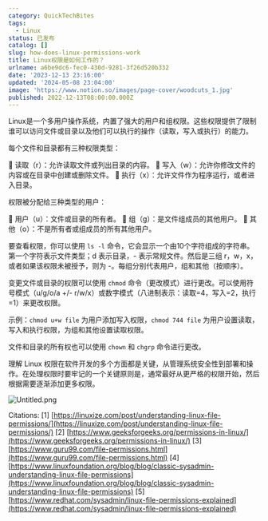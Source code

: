 ```yaml
---
category: QuickTechBites
tags:
  - Linux
status: 已发布
catalog: []
slug: how-does-linux-permissions-work
title: Linux权限是如何工作的？
urlname: a6be9dc6-fec0-430d-9281-3f26d520b332
date: '2023-12-13 23:16:00'
updated: '2024-05-08 23:04:00'
image: 'https://www.notion.so/images/page-cover/woodcuts_1.jpg'
published: 2022-12-13T08:00:00.000Z
---
```


Linux是一个多用户操作系统，内置了强大的用户和组权限。这些权限提供了限制谁可以访问文件或目录以及他们可以执行的操作（读取，写入或执行）的能力。


每个文件和目录都有三种权限类型：


🔸 读取（r）：允许读取文件或列出目录的内容。
🔸 写入（w）：允许你修改文件的内容或在目录中创建或删除文件。
🔸 执行（x）：允许文件作为程序运行，或者进入目录。


权限被分配给三种类型的用户：


🔸 用户（u）：文件或目录的所有者。
🔸 组（g）：是文件组成员的其他用户。
🔸 其他（o）：不是所有者或组成员的所有其他用户。


要查看权限，你可以使用 `ls -l` 命令，它会显示一个由10个字符组成的字符串。第一个字符表示文件类型；d 表示目录，- 表示常规文件。然后是三组 r，w，x，或者如果该权限未被授予，则为 -。每组分别代表用户，组和其他（按顺序）。


变更文件或目录的权限可以使用 `chmod` 命令（更改模式）进行更改。可以使用符号模式（u/g/o/a +/- r/w/x）或数字模式（八进制表示：读取=4，写入=2，执行=1）来更改权限。


示例：`chmod u+w file` 为用户添加写入权限，`chmod 744 file` 为用户设置读取，写入和执行权限，为组和其他设置读取权限。


文件和目录的所有权也可以使用 `chown` 和 `chgrp` 命令进行更改。


理解 Linux 权限在软件开发的多个方面都是关键，从管理系统安全性到部署和操作。在处理权限时要牢记的一个关键原则是，通常最好从更严格的权限开始，然后根据需要逐渐添加更多权限。


![Untitled.png](https://prod-files-secure.s3.us-west-2.amazonaws.com/5d24fe63-e567-4804-86f9-9fdc62e13082/332b89ee-9c33-4950-8a69-32c3d1ff2c69/Untitled.png?X-Amz-Algorithm=AWS4-HMAC-SHA256&X-Amz-Content-Sha256=UNSIGNED-PAYLOAD&X-Amz-Credential=ASIAZI2LB466SFPNEFLY%2F20250324%2Fus-west-2%2Fs3%2Faws4_request&X-Amz-Date=20250324T213403Z&X-Amz-Expires=3600&X-Amz-Security-Token=IQoJb3JpZ2luX2VjEJ3%2F%2F%2F%2F%2F%2F%2F%2F%2F%2FwEaCXVzLXdlc3QtMiJGMEQCIFup0OmTOvNn48kj5M4R2AcP%2BQ03KBK32dIrgwC0lA4%2BAiA4Y0%2BrRFQpUfsjeAFDTHyLWYdQRlkWXgvSRV5WpmCxbCqIBAj2%2F%2F%2F%2F%2F%2F%2F%2F%2F%2F8BEAAaDDYzNzQyMzE4MzgwNSIMg5Bxu%2BXP4pjZ8s%2BcKtwDby03VZb6BTqgrBeOec1ibT2%2BoWQBSSSbuxa10z50%2F0i4LSxA6PRKtPxIAgkpvkl8XioLF3F5mqENod%2BziVkoLxzYZpaPSG9%2ByPnQFfOLvK5SledejlDntSKZA8YsQ8mtsAE1IcPgLivUS%2FxdOh0U38f%2B888JhxR3LbhLsBKFVYATjktPFbz%2Bh7mKzH%2BH8jms5IMs2y%2F4uJwwisQcMnKXEujpOR04lbYh2ZYTa7k0PYtIpvHEdO%2BbZCeN4iH%2B9GRcO%2F2sDtiBWlFxFqzN1nwY4xUEOSz6NwSXhxIWY65gcZJjPF8i5v6aBT2ikMzYM%2BM1c5nNoqQa3GKQptnDQNbPxpise2VMN00BMVkWK7KPgr0f3cm7xuIxwgC%2F7V1EvQHrOILwQ%2BMhAPlDI4Mqf1mW%2BdcqXrTcTuVwuLDwOUbK7gAM%2BAScIiNkU6JrJMfB4uA%2FwCTMjpCwJu39HVMrLO6%2FsZwTOgd4vWfiPife%2F1n2%2BcV26CVh%2BKO0%2Fme3HCHlcSeDiRAWKIIWJ%2B5TuocAA68q5AvTxH7fPcF3y4CPmMADyx5shkcRnMrEdRLcKO8aE0gu3xFt74Kj97ss3MbGPGHhKyzPzN5Hl3hvTonqpSCBgwidmOeoykZuXj6k62Iw1ZCHvwY6pgFgsejA%2B5oWZ8Q%2FgQqSH0XVTNRIU%2FwkfCpdTKA4%2Fm7LTuKfLqufx3el3ohABwmcdvGTGWm3Hv1vCntrPbxWN9wAbRQ7iwCOem8bCVkan%2Bx68gt9Fh4yaCp0zddgtKAbKpFhN1IRfhGxUUHmAFMcNaAzOq%2BE1N4RZLMebkawtF52emkHvhrmYIDSL2ZbsrhVwQfC0WY6kScadYCzzTy54CgIx6Z1UyYN&X-Amz-Signature=72320a916a0786c734d14bb7ffa891c65f649d9a2f14e0e5985b90d0ab19158d&X-Amz-SignedHeaders=host&x-id=GetObject)


Citations:
[1] [https://linuxize.com/post/understanding-linux-file-permissions/](https://linuxize.com/post/understanding-linux-file-permissions/)
[2] [https://www.geeksforgeeks.org/permissions-in-linux/](https://www.geeksforgeeks.org/permissions-in-linux/)
[3] [https://www.guru99.com/file-permissions.html](https://www.guru99.com/file-permissions.html)
[4] [https://www.linuxfoundation.org/blog/blog/classic-sysadmin-understanding-linux-file-permissions](https://www.linuxfoundation.org/blog/blog/classic-sysadmin-understanding-linux-file-permissions)
[5] [https://www.redhat.com/sysadmin/linux-file-permissions-explained](https://www.redhat.com/sysadmin/linux-file-permissions-explained)

